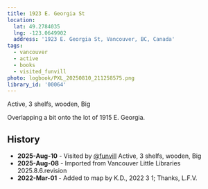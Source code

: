 ```yaml
---
title: 1923 E. Georgia St
location:
  lat: 49.2784035
  lng: -123.0649902
  address: '1923 E. Georgia St, Vancouver, BC, Canada'
tags:
  - vancouver
  - active
  - books
  - visited_funvill
photo: logbook/PXL_20250810_211258575.png
library_id: '00064'
---
```


Active, 3 shelfs, wooden, Big

Overlapping a bit onto the lot of 1915 E. Georgia.

## History

- **2025-Aug-10** - Visited by [@funvill](https://blog.abluestar.com) Active, 3 shelfs, wooden, Big
- **2025-Aug-08** - Imported from Vancouver Little Libraries 2025.8.6.revision
- **2022-Mar-01** - Added to map by K.D., 2022 3 1; Thanks, L.F.V.
